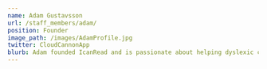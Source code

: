 ```yaml
---
name: Adam Gustavsson
url: /staff_members/adam/
position: Founder
image_path: /images/AdamProfile.jpg
twitter: CloudCannonApp
blurb: Adam founded IcanRead and is passionate about helping dyslexic children succeed  
---
```

